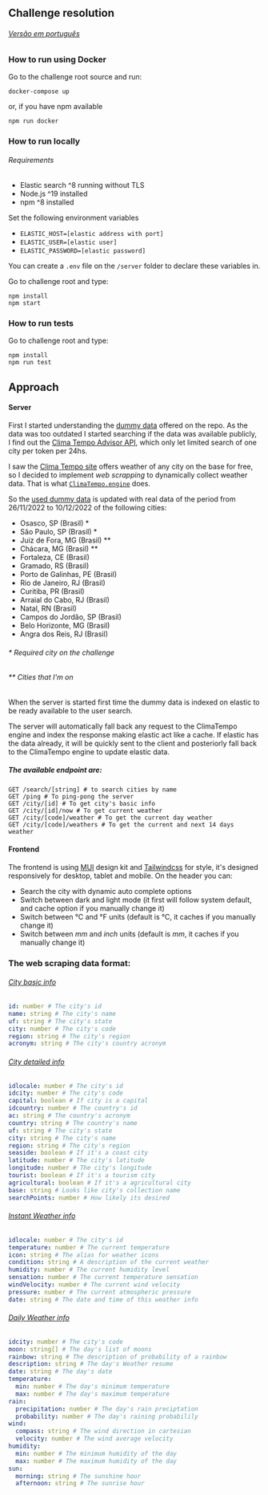 ## Challenge resolution
###### [Versão em português](PROJECT.md)

### How to run using Docker
Go to the challenge root source and run:
```shell
docker-compose up
```
or, if you have npm available
```shell
npm run docker
```

### How to run locally
###### Requirements
* Elastic search ^8 running without TLS
* Node.js ^19 installed
* npm ^8 installed

Set the following environment variables
* `ELASTIC_HOST=[elastic address with port]`
* `ELASTIC_USER=[elastic user]`
* `ELASTIC_PASSWORD=[elastic password]`

You can create a `.env` file on the `/server` folder to declare these variables in.

Go to challenge root and type:
```shell
npm install
npm start
```

### How to run tests
Go to challenge root and type:
```shell
npm install
npm run test
```

## Approach
#### Server
First I started understanding the [dummy data](base) offered on the repo. As the data was too outdated I started searching if the data was available publicly, I find out the [Clima Tempo Advisor API](https://advisor.climatempo.com.br/), which only let limited search of one city per token per 24hs.

I saw the [Clima Tempo site](https://www.climatempo.com.br/) offers weather of any city on the base for free, so I decided to implement *web scrapping* to dynamically collect weather data. That is what [`ClimaTempo.engine`](server/src/Engines/ClimaTempo/ClimaTempo.engine.ts) does.

So the [used dummy data](server/src/dummy.json) is updated with real data of the period from 26/11/2022 to 10/12/2022 of the following cities:

- Osasco, SP (Brasil) *
- São Paulo, SP (Brasil) *
- Juiz de Fora, MG (Brasil) **
- Chácara, MG (Brasil) **
- Fortaleza, CE (Brasil)
- Gramado, RS (Brasil)
- Porto de Galinhas, PE (Brasil)
- Rio de Janeiro, RJ (Brasil)
- Curitiba, PR (Brasil)
- Arraial do Cabo, RJ (Brasil)
- Natal, RN (Brasil)
- Campos do Jordão, SP (Brasil)
- Belo Horizonte, MG (Brasil)
- Angra dos Reis, RJ (Brasil)

###### * Required city on the challenge
###### ** Cities that I'm on

When the server is started first time the dummy data is indexed on elastic to be ready available to the user search.

The server will automatically fall back any request to the ClimaTempo engine and index the response making elastic act like a cache. If elastic has the data already, it will be quickly sent to the client and posteriorly fall back to the ClimaTempo engine to update elastic data. 

##### The available endpoint are:
```shell
GET /search/[string] # to search cities by name
GET /ping # To ping-pong the server
GET /city/[id] # To get city's basic info
GET /city/[id]/now # To get current weather
GET /city/[code]/weather # To get the current day weather
GET /city/[code]/weathers # To get the current and next 14 days weather
```

#### Frontend
The frontend is using [MUI](https://mui.com/) design kit and [Tailwindcss](https://tailwindcss.com/) for style, it's designed responsively for desktop, tablet and mobile. On the header you can:
* Search the city with dynamic auto complete options
* Switch between dark and light mode (it first will follow system default, and cache option if you manually change it)
* Switch between °C and °F units (default is °C, it caches if you manually change it)
* Switch between *mm* and *inch* units (default is *mm*, it caches if you manually change it)

### The web scraping data format:

###### [City basic info](server/src/Models/Locale.model.ts)
```yaml
id: number # The city's id
name: string # The city's name
uf: string # The city's state
city: number # The city's code
region: string # The city's region
acronym: string # The city's country acronym
```

###### [City detailed info](server/src/Models/DetailedLocale.model.ts)
```yaml
idlocale: number # The city's id
idcity: number # The city's code
capital: boolean # If city is a capital
idcountry: number # The country's id
ac: string # The country's acronym
country: string # The country's name
uf: string # The city's state
city: string # The city's name
region: string # The city's region
seaside: boolean # If it's a coast city
latitude: number # The city's latitude
longitude: number # The city's longitude
tourist: boolean # If it's a tourism city
agricultural: boolean # If it's a agricultural city
base: string # Looks like city's collection name
searchPoints: number # How likely its desired
```

###### [Instant Weather info](server/src/Models/InstantWeather.model.ts)
```yaml
idlocale: number # The city's id
temperature: number # The current temperature
icon: string # The alias for weather icons
condition: string # A description of the current weather
humidity: number # The current humidity level
sensation: number # The current temperature sensation
windVelocity: number # The current wind velocity
pressure: number # The current atmospheric pressure
date: string # The date and time of this weather info
```

###### [Daily Weather info](server/src/Models/InstantWeather.model.ts)
```yaml
idcity: number # The city's code
moon: string[] # The day's list of moons
rainbow: string # The description of probability of a rainbow
description: string # The day's Weather resume
date: string # The day's date
temperature:
  min: number # The day's minimum temperature
  max: number # The day's maximum temperature
rain:
  precipitation: number # The day's rain preciptation
  probability: number # The day's raining probabilily
wind:
  compass: string # The wind direction in cartesian
  velocity: number # The wind average velocity
humidity:
  min: number # The minimum humidity of the day
  max: number # The maximum humidity of the day
sun:
  morning: string # The sunshine hour
  afternoon: string # The sunrise hour
```